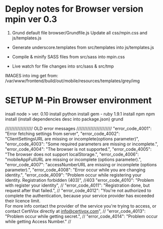 Deploy notes for Browser version mpin ver 0.3
====================================

1. Grund default file browser/Grundfile.js 
   Update all css/mpin.css and js/templates.js
  
  - Generate underscore.templates from src/templates into js/templates.js
  
  - Compile & minify SASS files from src/sass into mpin.css

  - Live watch for file changes into src/sass & src/tmp


IMAGES into img get from: 
 /var/www/frontend/build/out/mobile/resources/templates/grey/img

SETUP M-Pin Browser environment
==================================

insall node  > ver. 0.10
install python
install gem - ruby 1.9.1
install npm
npm install (install dependencies desc into package.json) grund









////////////////// OLD error messages ///////////////////////
		"error_code_4001": "Error fetching settings from server",
		"error_code_4002": "ClientSettingsURL are missing or incomplete(options parameter)",
		"error_code_4003": "Some required parameters are missing or incomplete.",
		"error_code_4004": "The browser is not supported.",
		"error_code_4005": "The browser does not support localStorage.",
		"error_code_4006": "mobileAppFullURL are missing or incomplete (options parameter).",
		"error_code_4007": "accessNumberURL are missing or incomplete (options parameter).",
		"error_code_4008": "Error occur while you are changing identity.",
		"error_code_4009": "Problem occur while registering your identity. Registration forbidden (403)", //403
		"error_code_4010": "Problem with register your identity", //
		"error_code_4011": "Registration done, but request after that failed.", //
		"error_code_4012": "You're not authorized to complete the authentication, because your service provider has exceeded their licence limit.<br />For more info contact the provider of the service you're trying to access, or contact CertiVox directly at <a href='mailto:info@certivox.com'>info@certivox.com</a>",  //
		"error_code_4013": "Problem occur while getting secret.",  //
		"error_code_4014": "Problem occur while getting Access Number."  //

